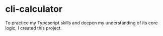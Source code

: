 # cli-calculator
To practice my Typescript skills and deepen my understanding of its core logic, I created this project.
